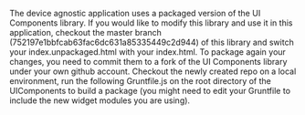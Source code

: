 The device agnostic application uses a packaged version of the UI Components library. If you would like to modify this library and use it in this application, checkout the master branch (752197e1bbfcab63fac6dc631a85335449c2d944) of this library and switch your index.unpackaged.html with your index.html.
To package again your changes, you need to commit them to a fork of the UI Components library under your own github account. Checkout the newly created repo on a local environment, run the following Gruntfile.js on the root directory of the UIComponents to build a package (you might need to edit your Gruntfile to include the new widget modules you are using).
